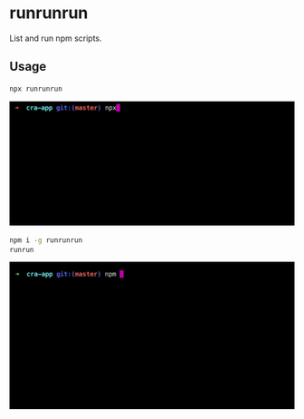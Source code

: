 # runrunrun

List and run npm scripts.

## Usage

```bash
npx runrunrun
```
![](./assets/screencap-npx.gif)



```bash
npm i -g runrunrun
runrun
```
![](./assets/screencap-npm-i.gif)
